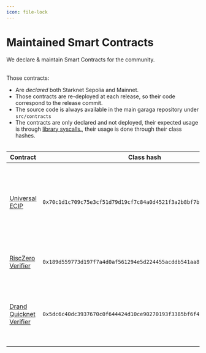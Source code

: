 ```yaml
---
icon: file-lock
---
```


# Maintained Smart Contracts

We declare & maintain Smart Contracts for the community.

\
Those contracts:

* Are _declared_ both Starknet Sepolia and Mainnet.
* Those contracts are re-deployed at each release, so their code correspond to the release commit.
* The source code is always available in the main garaga repository under `src/contracts`
* The contracts are only declared and not deployed, their expected usage is through [library syscalls.](https://book.cairo-lang.org/ch15-03-executing-code-from-another-class.html#library-calls), their usage is done through their class hashes.  \
  \
  &#x20;



| Contract                                                                                                            | Class hash                                                          | Description                                                                                                   |
| ------------------------------------------------------------------------------------------------------------------- | ------------------------------------------------------------------- | ------------------------------------------------------------------------------------------------------------- |
| [Universal ECIP](https://github.com/keep-starknet-strange/garaga/tree/main/src/contracts/universal\_ecip)           | `0x70c1d1c709c75e3cf51d79d19cf7c84a0d4521f3a2b8bf7bff5cb45ee0dd289` | A contract allowing to compute elliptic curve multi scalar multiplication for all supported curve identifiers |
| [RiscZero Verifier](https://github.com/keep-starknet-strange/garaga/tree/main/src/contracts/risc0\_verifier\_bn254) | `0x189d559773d197f7a4d0af561294e5d224455acddb541aa83f4262c8a25d56c` | A verifier for RiscZero Groth16-wrapped proofs.                                                               |
| [Drand Quicknet Verifier](https://github.com/keep-starknet-strange/garaga/tree/main/src/contracts/drand\_quicknet)  | `0x5dc6c40dc3937670c0f644424d10ce90270193f3385bf6f4360f52402647c1b` | A contract to verify Drand signatures and use timelock encryption utilities (soon).                           |

